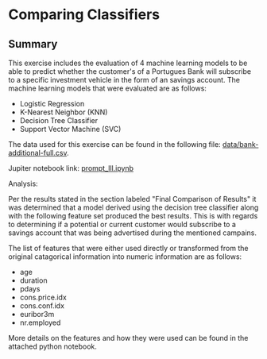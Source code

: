 # Comparing Classifiers

## Summary
This exercise includes the evaluation of 4 machine learning models to be able to predict whether the customer's of a Portugues Bank will subscribe to a specific investment vehicle in the form of an savings account.  The machine learning models that were evaluated are as follows:
- Logistic Regression
- K-Nearest Neighbor (KNN)
- Decision Tree Classifier
- Support Vector Machine (SVC)

The data used for this exercise can be found in the following file: [data/bank-additional-full.csv](data/bank-additional-full.csv).

Jupiter notebook link: [prompt_lll.ipynb](/prompt_III.ipynb)

Analysis:

Per the results stated in the section labeled "Final Comparison of Results" it was determined that a model derived using the decision tree classifier along with the following feature set produced the best results.  This is with regards to determining if a potential or current customer would subscribe to a savings account that was being advertised during the mentioned campains.

The list of features that were either used directly or transformed from the original catagorical information into numeric information are as follows:
- age
- duration
- pdays
- cons.price.idx
- cons.conf.idx
- euribor3m
- nr.employed

More details on the features and how they were used can be found in the attached python notebook.